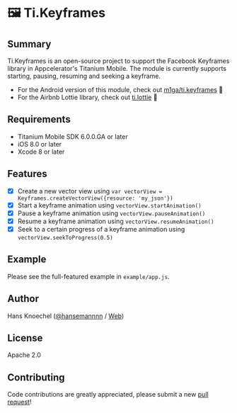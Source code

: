 # 🖼 Ti.Keyframes

 Summary
---------------
Ti.Keyframes is an open-source project to support the Facebook Keyframes library in Appcelerator's 
Titanium Mobile. The module is currently supports starting, pausing, resuming and seeking a keyframe.

- For the Android version of this module, check out [m1ga/ti.keyframes](https://github.com/m1ga/ti.keyframes) :rocket:
- For the Airbnb Lottie library, check out [ti.lottie](https://github.com/hansemannn/ti.lottie) :rocket:

Requirements
---------------
- Titanium Mobile SDK 6.0.0.GA or later
- iOS 8.0 or later
- Xcode 8 or later

Features
---------------
- [x] Create a new vector view using `var vectorView = Keyframes.createVectorView({resource: 'my_json'})`
- [x] Start a keyframe animation using `vectorView.startAnimation()`
- [x] Pause a keyframe animation using `vectorView.pauseAnimation()`
- [x] Resume a keyframe animation using `vectorView.resumeAnimation()`
- [x] Seek to a certain progress of a keyframe animation using `vectorView.seekToProgress(0.5)`

Example
---------------
Please see the full-featured example in `example/app.js`.

Author
---------------
Hans Knoechel ([@hansemannnn](https://twitter.com/hansemannnn) / [Web](http://hans-knoechel.de))

License
---------------
Apache 2.0

Contributing
---------------
Code contributions are greatly appreciated, please submit a new [pull request](https://github.com/hansemannn/ti.keyframes/pull/new/master)!
